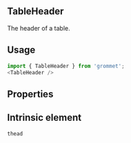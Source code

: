 ## TableHeader
The header of a table.

## Usage

```javascript
import { TableHeader } from 'grommet';
<TableHeader />
```

## Properties

  
## Intrinsic element

```
thead
```